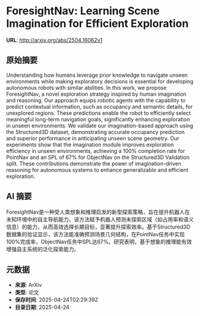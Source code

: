 # ForesightNav: Learning Scene Imagination for Efficient Exploration

**URL**: http://arxiv.org/abs/2504.16062v1

## 原始摘要

Understanding how humans leverage prior knowledge to navigate unseen
environments while making exploratory decisions is essential for developing
autonomous robots with similar abilities. In this work, we propose
ForesightNav, a novel exploration strategy inspired by human imagination and
reasoning. Our approach equips robotic agents with the capability to predict
contextual information, such as occupancy and semantic details, for unexplored
regions. These predictions enable the robot to efficiently select meaningful
long-term navigation goals, significantly enhancing exploration in unseen
environments. We validate our imagination-based approach using the Structured3D
dataset, demonstrating accurate occupancy prediction and superior performance
in anticipating unseen scene geometry. Our experiments show that the
imagination module improves exploration efficiency in unseen environments,
achieving a 100% completion rate for PointNav and an SPL of 67% for ObjectNav
on the Structured3D Validation split. These contributions demonstrate the power
of imagination-driven reasoning for autonomous systems to enhance generalizable
and efficient exploration.


## AI 摘要

ForesightNav是一种受人类想象和推理启发的新型探索策略，旨在提升机器人在未知环境中的自主导航能力。该方法赋予机器人预测未探索区域（如占用率和语义信息）的能力，从而高效选择长期目标，显著提升探索效率。基于Structured3D数据集的验证显示，该方法能准确预测场景几何结构，在PointNav任务中实现100%完成率，ObjectNav任务中SPL达67%。研究表明，基于想象的推理能有效增强自主系统的泛化探索能力。

## 元数据

- **来源**: ArXiv
- **类型**: 论文
- **保存时间**: 2025-04-24T02:29:39Z
- **目录日期**: 2025-04-24
